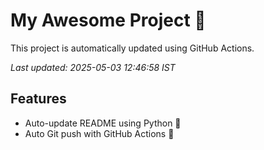 # My Awesome Project 🚀

This project is automatically updated using GitHub Actions.

_Last updated: 2025-05-03 12:46:58 IST_

## Features
- Auto-update README using Python 🐍
- Auto Git push with GitHub Actions 🤖
